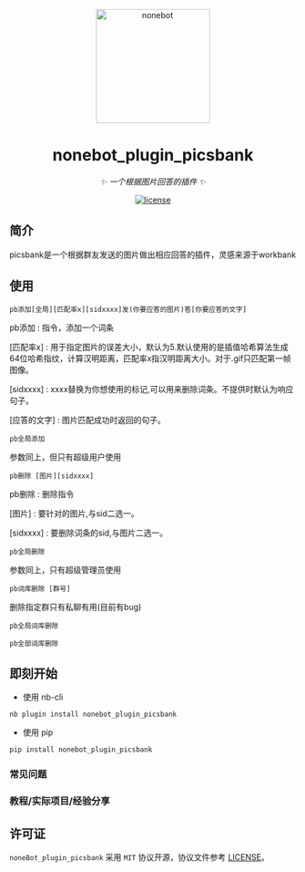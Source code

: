 <!-- markdownlint-disable MD033 MD041-->
<p align="center">
  <a href="https://v2.nonebot.dev/"><img src="https://raw.githubusercontent.com/nonebot/nonebot2/master/docs/.vuepress/public/logo.png" width="200" height="200" alt="nonebot"></a>
</p>

<div align="center">

# nonebot_plugin_picsbank

<!-- prettier-ignore-start -->
<!-- markdownlint-disable-next-line MD036 -->
_✨ 一个根据图片回答的插件 ✨_
<!-- prettier-ignore-end -->

</div>

<p align="center">
  <a href="https://raw.githubusercontent.com/nonebot/nonebot2/master/LICENSE">
    <img src="https://img.shields.io/github/license/nonebot/nonebot2" alt="license">
  </a>

## 简介

picsbank是一个根据群友发送的图片做出相应回答的插件，灵感来源于workbank

## 使用

    pb添加[全局][匹配率x][sidxxxx]发(你要应答的图片)答[你要应答的文字]

pb添加 : 指令，添加一个词条

[匹配率x] : 用于指定图片的误差大小，默认为5.默认使用的是插值哈希算法生成64位哈希指纹，计算汉明距离，匹配率x指汉明距离大小。对于.gif只匹配第一帧图像。

[sidxxxx] : xxxx替换为你想使用的标记,可以用来删除词条。不提供时默认为响应句子。

[应答的文字] : 图片匹配成功时返回的句子。

    pb全局添加

参数同上，但只有超级用户使用

    pb删除 [图片][sidxxxx]

pb删除 : 删除指令

[图片] : 要针对的图片,与sid二选一。

[sidxxxx] : 要删除词条的sid,与图片二选一。

    pb全局删除

参数同上，只有超级管理员使用

    pb词库删除 [群号]

删除指定群只有私聊有用(目前有bug)

    pb全局词库删除

    pb全部词库删除

## 即刻开始

- 使用 nb-cli

```
nb plugin install nonebot_plugin_picsbank
```

- 使用 pip

```
pip install nonebot_plugin_picsbank
```

### 常见问题

### 教程/实际项目/经验分享

## 许可证

`noneBot_plugin_picsbank` 采用 `MIT` 协议开源，协议文件参考 [LICENSE](./LICENSE)。


